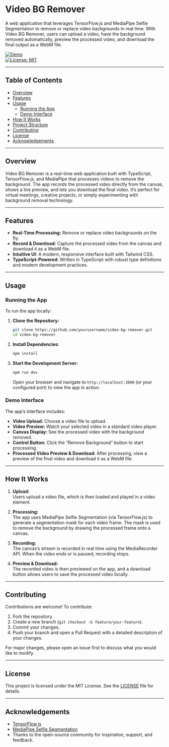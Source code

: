

# Video BG Remover

A web application that leverages TensorFlow.js and MediaPipe Selfie Segmentation to remove or replace video backgrounds in real time. With Video BG Remover, users can upload a video, have the background removed automatically, preview the processed video, and download the final output as a WebM file.

[![Demo](https://img.shields.io/badge/Demo-View-blue)](https://your-demo-url.com)  
[![License: MIT](https://img.shields.io/badge/License-MIT-yellow.svg)](LICENSE)

---

## Table of Contents

- [Overview](#overview)
- [Features](#features)
- [Usage](#usage)
  - [Running the App](#running-the-app)
  - [Demo Interface](#demo-interface)
- [How It Works](#how-it-works)
- [Project Structure](#project-structure)
- [Contributing](#contributing)
- [License](#license)
- [Acknowledgements](#acknowledgements)

---

## Overview

Video BG Remover is a real-time web application built with TypeScript, TensorFlow.js, and MediaPipe that processes videos to remove the background. The app records the processed video directly from the canvas, shows a live preview, and lets you download the final video. It’s perfect for virtual meetings, creative projects, or simply experimenting with background removal technology.

---

## Features

- **Real-Time Processing:** Remove or replace video backgrounds on the fly.
- **Record & Download:** Capture the processed video from the canvas and download it as a WebM file.
- **Intuitive UI:** A modern, responsive interface built with Tailwind CSS.
- **TypeScript-Powered:** Written in TypeScript with robust type definitions and modern development practices.

---

## Usage

### Running the App

To run the app locally:

1. **Clone the Repository:**

   ```bash
   git clone https://github.com/yourusername/video-bg-remover.git
   cd video-bg-remover
   ```

2. **Install Dependencies:**

   ```bash
   npm install
   ```

3. **Start the Development Server:**

   ```bash
   npm run dev
   ```

   Open your browser and navigate to `http://localhost:3000` (or your configured port) to view the app in action.

### Demo Interface

The app’s interface includes:
- **Video Upload:** Choose a video file to upload.
- **Video Preview:** Watch your selected video in a standard video player.
- **Canvas Display:** See the processed video with the background removed.
- **Control Button:** Click the “Remove Background” button to start processing.
- **Processed Video Preview & Download:** After processing, view a preview of the final video and download it as a WebM file.

---

## How It Works

1. **Upload:**  
   Users upload a video file, which is then loaded and played in a video element.

2. **Processing:**  
   The app uses MediaPipe Selfie Segmentation (via TensorFlow.js) to generate a segmentation mask for each video frame. The mask is used to remove the background by drawing the processed frame onto a canvas.

3. **Recording:**  
   The canvas’s stream is recorded in real time using the MediaRecorder API. When the video ends or is paused, recording stops.

4. **Preview & Download:**  
   The recorded video is then previewed on the app, and a download button allows users to save the processed video locally.

---


## Contributing

Contributions are welcome! To contribute:
1. Fork the repository.
2. Create a new branch (`git checkout -b feature/your-feature`).
3. Commit your changes.
4. Push your branch and open a Pull Request with a detailed description of your changes.

For major changes, please open an issue first to discuss what you would like to modify.

---

## License

This project is licensed under the MIT License. See the [LICENSE](LICENSE) file for details.

---

## Acknowledgements

- [TensorFlow.js](https://www.tensorflow.org/js)
- [MediaPipe Selfie Segmentation](https://github.com/tensorflow/tfjs-models/tree/master/body-segmentation)
- Thanks to the open-source community for inspiration, support, and feedback.

